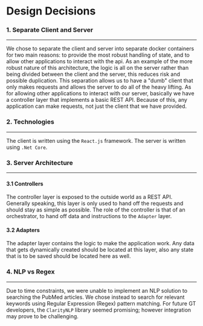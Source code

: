 # Design Decisions

### 1. Separate Client and Server
-------------------------------------
We chose to separate the client and server into separate docker containers for two main reasons: to provide the most robust handling of state, and to allow other applications to interact with the api. As an example of the more robust nature of this architecture, the logic is all on the server rather than being divided between the client and the server, this reduces risk and possible duplication. This separation allows us to have a "dumb" client that only makes requests and allows the server to do all of the heavy lifting. As for allowing other applications to interact with our server, basically we have a controller layer that implements a basic REST API. Because of this, any application can make requests, not just the client that we have provided. 

### 2. Technologies
-----------------------------
The client is written using the `React.js` framework. The server is written using `.Net Core`.

### 3. Server Architecture
------------------------------
#### 3.1 Controllers
The controller layer is exposed to the outside world as a REST API. Generally speaking, this layer is only used to hand off the requests and should stay as simple as possible. The role of the controller is that of an orchestrator, to hand off data and instructions to the `Adapter` layer.

#### 3.2 Adapters
The adapter layer contains the logic to make the application work. Any data that gets dynamically created should be located at this layer, also any state that is to be saved should be located here as well.

### 4. NLP vs Regex
-------------------------
Due to time constraints, we were unable to implement an NLP solution to searching the PubMed articles. We chose instead to search for relevant keywords using Regular Expression (Regex) pattern matching. For future GT developers, the `ClarityNLP` library seemed promising; however integration may prove to be challenging.